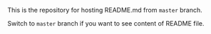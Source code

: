 This is the repository for hosting README.md from `master` branch.

Switch to `master` branch if you want to see content of README file.
